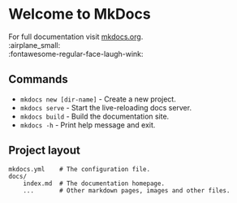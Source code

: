 # Welcome to MkDocs

For full documentation visit [mkdocs.org](https://www.mkdocs.org).  
:airplane_small:  
:fontawesome-regular-face-laugh-wink:

## Commands

* `mkdocs new [dir-name]` - Create a new project.
* `mkdocs serve` - Start the live-reloading docs server.
* `mkdocs build` - Build the documentation site.
* `mkdocs -h` - Print help message and exit.

## Project layout

    mkdocs.yml    # The configuration file.
    docs/
        index.md  # The documentation homepage.
        ...       # Other markdown pages, images and other files.
